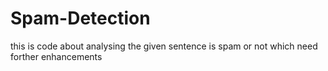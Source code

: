 # Spam-Detection

this is code about analysing the given sentence is spam or not which need forther enhancements
